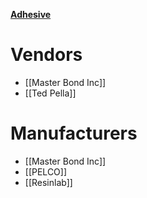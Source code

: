 [**Adhesive**](https://en.wikipedia.org/wiki/Adhesive)

# Vendors
* [[Master Bond Inc]]
* [[Ted Pella]]

# Manufacturers
* [[Master Bond Inc]]
* [[PELCO]]
* [[Resinlab]]